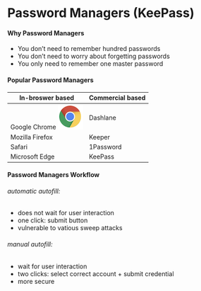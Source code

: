 # Password Managers (KeePass)

#### Why Password Managers
- You don’t need to remember hundred passwords
- You don’t need to worry about forgetting passwords 
- You only need to remember one master password

#### Popular Password Managers
| In-broswer based | Commercial based |
| --------         | --------         |
| Google Chrome ![alt text](https://github.com/tingsama/hacking-p1/blob/main/images/chrome.png 'Chrome Logo')    | Dashlane         |
| Mozilla Firefox  | Keeper           |
| Safari           | 1Password        |
| Microsoft Edge   | KeePass          |

#### Password Managers Workflow
###### automatic autofill:
- does not wait for user interaction
- one click: submit button 
- vulnerable to vatious sweep attacks
###### manual autofill:
- wait for user interaction 
- two clicks: select correct account + submit credential 
- more secure 
